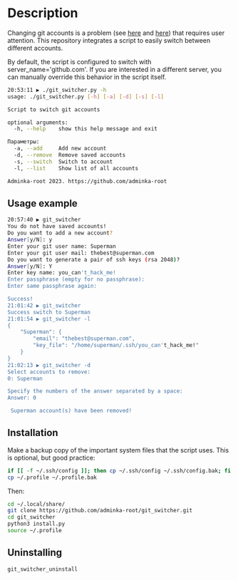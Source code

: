 # Description

Changing git accounts is a problem (see [here](https://gist.github.com/aprilmintacpineda/f101bf5fd34f1e6664497cf4b9b9345f) and [here](https://gist.github.com/jexchan/2351996)) that requires user attention. This repository integrates a script to easily switch between different accounts.

By default, the script is configured to switch with server_name='github.com'. If you are interested in a different server, you can manually override this behavior in the script itself.

```bash
20:53:11 ▶ ./git_switcher.py -h
usage: ./git_switcher.py [-h] [-a] [-d] [-s] [-l]

Script to switch git accounts

optional arguments:
  -h, --help    show this help message and exit

Параметры:
  -a, --add     Add new account
  -d, --remove  Remove saved accounts
  -s, --switch  Switch to account
  -l, --list    Show list of all accounts

Adminka-root 2023. https://github.com/adminka-root
```

## Usage example

```bash
20:57:40 ▶ git_switcher
You do not have saved accounts!
Do you want to add a new account?
Answer[y/N]: y
Enter your git user name: Superman
Enter your git user mail: thebest@superman.com
Do you want to generate a pair of ssh keys (rsa 2048)?
Answer[y/N]: Y
Enter key name: you_can't_hack_me!                 
Enter passphrase (empty for no passphrase): 
Enter same passphrase again: 

Success!
21:01:42 ▶ git_switcher
Success switch to Superman
21:01:54 ▶ git_switcher -l
{
    "Superman": {
        "email": "thebest@superman.com",
        "key_file": "/home/superman/.ssh/you_can't_hack_me!"
    }
}
21:02:13 ▶ git_switcher -d
Select accounts to remove: 
0: Superman

Specify the numbers of the answer separated by a space: 
Answer: 0

 Superman account(s) have been removed!
```

## Installation

Make a backup copy of the important system files that the script uses. This is optional, but good practice:

```bash
if [[ -f ~/.ssh/config ]]; then cp ~/.ssh/config ~/.ssh/config.bak; fi
cp ~/.profile ~/.profile.bak
```

Then:

```bash
cd ~/.local/share/
git clone https://github.com/adminka-root/git_switcher.git
cd git_switcher
python3 install.py
source ~/.profile
```

## Uninstalling

```bash
git_switcher_uninstall
```


